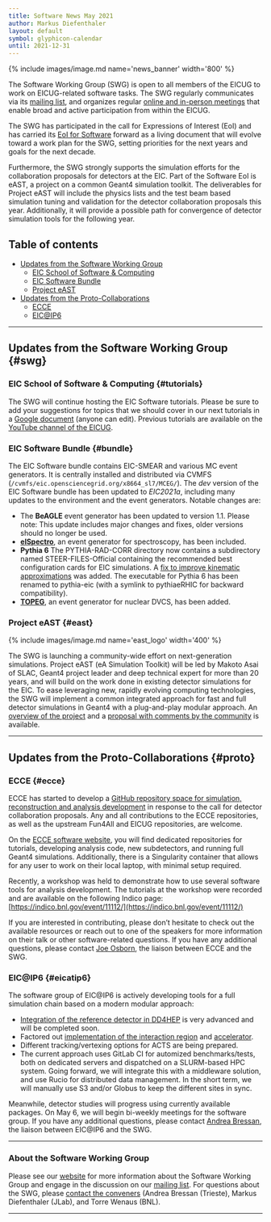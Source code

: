 ```yaml
---
title: Software News May 2021
author: Markus Diefenthaler
layout: default
symbol: glyphicon-calendar
until: 2021-12-31
---
```

<p/>

{% include images/image.md name='news_banner' width='800' %}

The Software Working Group (SWG) is open to all members of the EICUG
to work on EICUG-related software tasks. The SWG regularly
communicates via its [mailing list](mailto:eicug-software@eicug.org), and organizes regular [online and
in-person meetings](https://indico.bnl.gov/category/301/) that enable
broad and active participation from within the EICUG.

The SWG has participated in the call for Expressions of Interest (EoI)
and has carried its [EoI for
Software](https://eic.github.io/activities/eoi.html) forward as a
living document that will evolve toward a work plan for the SWG,
setting priorities for the next years and goals for the next decade.

Furthermore, the SWG strongly supports the simulation efforts for the
collaboration proposals for detectors at the EIC. Part of the Software
EoI is eAST, a project on a common Geant4 simulation toolkit. The
deliverables for Project eAST will include the physics lists and the
test beam based simulation tuning and validation for the detector
collaboration proposals this year.  Additionally, it will provide a
possible path for convergence of detector simulation tools for the
following year.

## Table of contents

* [Updates from the Software Working Group](#swg)
    * [EIC School of Software & Computing](#tutorials)
    * [EIC Software Bundle](#bundle)
    * [Project eAST](#east)
* [Updates from the Proto-Collaborations](#proto)
    * [ECCE](#ecce)
    * [EIC@IP6](#eicatip6)

---

## Updates from the Software Working Group {#swg}

### EIC School of Software & Computing {#tutorials}
The SWG will continue hosting the EIC Software tutorials. Please be sure to add your suggestions for topics that we should cover in our next tutorials in a [Google document](https://docs.google.com/document/d/15XgfEeOH1PnRmvPDsobX92dmEfusvibIZogvCR-JcNg/edit?usp=sharing) (anyone can edit). Previous tutorials are available on the [YouTube channel of the EICUG](https://www.youtube.com/channel/UCXc9WfDKdlLXoZMGrotkf7w). 

### EIC Software Bundle {#bundle}
The EIC Software bundle contains EIC-SMEAR and various MC event generators. It is centrally installed and distributed via CVMFS (`/cvmfs/eic.opensciencegrid.org/x8664_sl7/MCEG/`).  The *dev* version of the EIC Software bundle has been updated to *EIC2021a*, including many updates to the environment and the event generators. Notable changes are: 
* The **BeAGLE** event generator has been updated to version 1.1. Please note: This update includes major changes and fixes, older versions should no longer be used.
* [**elSpectro**](https://github.com/dglazier/elSpectro), an event generator for spectroscopy, has been included. 
* **Pythia 6** The PYTHIA-RAD-CORR directory now contains a subdirectory named STEER-FILES-Official containing the recommended best configuration cards for EIC simulations. A [fix to improve kinematic approximations](https://gitlab.com/eic/mceg/PYTHIA-RAD-CORR/-/commit/b3ceac3ac63647906ae1219a80ca6be6bbadc877) was added. The executable for Pythia 6 has been renamed to pythia-eic (with a symlink to pythiaeRHIC for backward compatibility). 
* [**TOPEG**](https://gitlab.in2p3.fr/dupre/nopeg), an event generator for nuclear DVCS, has been added. 

### Project eAST {#east}

{% include images/image.md name='east_logo' width='400' %}

The SWG is launching a community-wide effort on next-generation simulations. Project eAST (eA Simulation Toolkit) will be led by Makoto Asai of SLAC, Geant4 project leader and deep technical expert for more than 20 years, and will build on the work done in existing detector simulations for the EIC. To ease leveraging new,  rapidly evolving computing technologies, the SWG will implement a common integrated approach for fast and full detector simulations in Geant4 with a plug-and-play modular approach. An [overview of the project](https://docs.google.com/presentation/d/1i3_MG26J93OqOuZx8MJY_btmpGpuxPRCOfdJHAHFPwY/edit?usp=sharing) and a [proposal with comments by the community](https://docs.google.com/document/d/1-EduKk_hCUr2lnKZFyqCMyzQBaM4ABRTRfFeOrEtWo8/edit?usp=sharing) is available.

---

## Updates from the Proto-Collaborations {#proto}

### ECCE {#ecce}
ECCE has started to develop a [GitHub repository space for simulation, reconstruction and analysis development](https://github.com/ECCE-EIC) in response to the call for detector collaboration proposals. Any and all contributions to the ECCE repositories, as well as the upstream Fun4All and EICUG repositories, are welcome. 

On the [ECCE software website](https://ecce-eic.github.io/), you will find dedicated repositories for tutorials, developing analysis code, new subdetectors, and running full Geant4 simulations. Additionally, there is a Singularity container that allows for any user to work on their local laptop, with minimal setup required. 
 
Recently, a workshop was held to demonstrate how to use several software tools for analysis development. The tutorials at the workshop were recorded and are available on the following Indico page: [https://indico.bnl.gov/event/11112/](https://indico.bnl.gov/event/11112/)
 
If you are interested in contributing, please don’t hesitate to check out the available resources or reach out to one of the speakers for more information on their talk or other software-related questions. If you have any additional questions, please contact [Joe Osborn](mailto:osbornjd@ornl.gov), the liaison between ECCE and the SWG.  

### EIC@IP6 {#eicatip6}

The software group of EIC@IP6 is actively developing tools for a full simulation chain based on a modern modular approach: 

* [Integration of the reference detector in DD4HEP](https://eicweb.phy.anl.gov/EIC/detectors/reference_detector) is very advanced and will be completed soon.
* Factored out [implementation of the interaction region](https://eicweb.phy.anl.gov/EIC/detectors/ip6) and [accelerator](https://eicweb.phy.anl.gov/EIC/detectors/accelerator).
* Different tracking/vertexing options for ACTS are being prepared. 
* The current approach uses GitLab CI for automized benchmarks/tests, both on dedicated servers and dispatched on a SLURM-based HPC system. Going forward, we will integrate this with a middleware solution, and use Rucio for distributed data management. In the short term, we will manually use S3 and/or Globus to keep the different sites in sync.

Meanwhile, detector studies will progress using currently available packages. On May 6, we will begin bi-weekly meetings for the software group. If you have any additional questions, please contact [Andrea Bressan](mailto:andrea.bressan@ts.infn.it), the liaison between EIC@IP6 and the SWG.  

---

### About the Software Working Group

Please see our [website](https://eic.github.io) for more information about the Software Working Group and engage in the discussion on our [mailing list](mailto:eicug-software@eicug.org). For questions about the SWG, please [contact the conveners](mailto:eicug-software-conveners@eicug.org) (Andrea Bressan (Trieste), Markus Diefenthaler (JLab), and Torre Wenaus (BNL).

---
